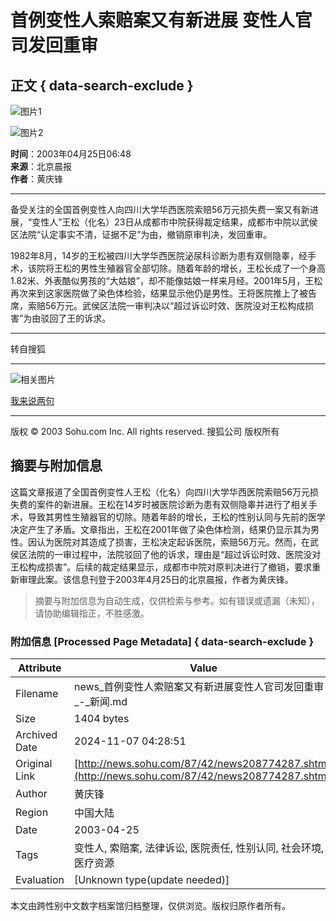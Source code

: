 # 首例变性人索赔案又有新进展 变性人官司发回重审

## 正文 { data-search-exclude }


![图片1](https://news.sohu.com/sximages/1225011.gif)

![图片2](https://news.sohu.com/sximages/1225010.gif)

**时间**：2003年04月25日06:48  
**来源**：北京晨报  
**作者**：黄庆锋  

---

备受关注的全国首例变性人向四川大学华西医院索赔56万元损失费一案又有新进展，“变性人”王松（化名）23日从成都市中院获得裁定结果，成都市中院以武侯区法院“认定事实不清，证据不足”为由，撤销原审判决，发回重审。

1982年8月，14岁的王松被四川大学华西医院泌尿科诊断为患有双侧隐睾，经手术，该院将王松的男性生殖器官全部切除。随着年龄的增长，王松长成了一个身高1.82米、外表酷似男孩的“大姑娘”，却不能像姑娘一样来月经。2001年5月，王松再次来到这家医院做了染色体检验，结果显示他仍是男性。王将医院推上了被告席，索赔56万元。武侯区法院一审判决以“超过诉讼时效、医院没对王松构成损害”为由驳回了王的诉求。

---

转自搜狐

---

![相关图片](https://news.sohu.com/nimages/n0123001.gif)

[我来说两句](https://dynamic.sohu.com/frag/system/news_discuss.jsp?ENTITYID=208774287)

---

版权 © 2003 Sohu.com Inc. All rights reserved. 搜狐公司 版权所有
<!-- tcd_original_link http://news.sohu.com/87/42/news208774287.shtml -->
## 摘要与附加信息

<!-- tcd_abstract -->
这篇文章报道了全国首例变性人王松（化名）向四川大学华西医院索赔56万元损失费的案件的新进展。王松在14岁时被医院诊断为患有双侧隐睾并进行了相关手术，导致其男性生殖器官的切除。随着年龄的增长，王松的性别认同与先前的医学决定产生了矛盾。文章指出，王松在2001年做了染色体检测，结果仍显示其为男性。因认为医院对其造成了损害，王松决定起诉医院，索赔56万元。然而，在武侯区法院的一审过程中，法院驳回了他的诉求，理由是“超过诉讼时效、医院没对王松构成损害”。后续的裁定结果显示，成都市中院对原判决进行了撤销，要求重新审理此案。该信息刊登于2003年4月25日的北京晨报，作者为黄庆锋。
<!-- tcd_abstract_end -->

> 摘要与附加信息为自动生成，仅供检索与参考。如有错误或遗漏（未知），请协助编辑指正，不胜感激。

### 附加信息 [Processed Page Metadata] { data-search-exclude }

| Attribute       | Value                                  |
|-----------------|----------------------------------------|
| Filename        | news_首例变性人索赔案又有新进展变性人官司发回重审_-_新闻.md                             |
| Size            | 1404 bytes                           |
| Archived Date   | 2024-11-07 04:28:51                             |
| Original Link   | [http://news.sohu.com/87/42/news208774287.shtml](http://news.sohu.com/87/42/news208774287.shtml)                       |
| Author          | 黄庆锋                               |
| Region          | 中国大陆                               |
| Date            | 2003-04-25                                 |
| Tags            | 变性人, 索赔案, 法律诉讼, 医院责任, 性别认同, 社会环境, 医疗资源                                 |
| Evaluation            | [Unknown type(update needed)]                                 |
<!-- tcd_table_end -->

本文由跨性别中文数字档案馆归档整理，仅供浏览。版权归原作者所有。
